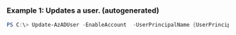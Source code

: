 ### Example 1: Updates a user. (autogenerated)
```powershell
PS C:\> Update-AzADUser -EnableAccount  -UserPrincipalName {UserPrincipalName}
```


